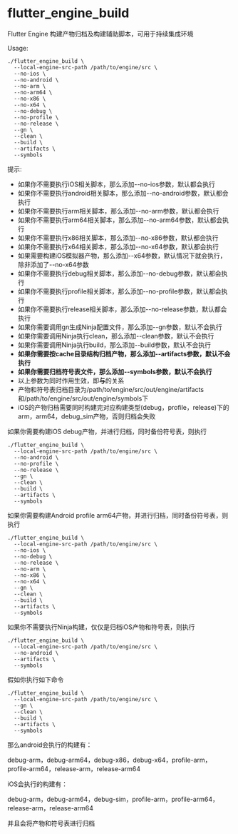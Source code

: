 # flutter_engine_build

Flutter Engine 构建产物归档及构建辅助脚本，可用于持续集成环境

Usage:

```
./flutter_engine_build \
  --local-engine-src-path /path/to/engine/src \
  --no-ios \
  --no-android \
  --no-arm \
  --no-arm64 \
  --no-x86 \
  --no-x64 \ 
  --no-debug \
  --no-profile \
  --no-release \
  --gn \
  --clean \
  --build \
  --artifacts \
  --symbols
```


提示:
 - 如果你不需要执行iOS相关脚本，那么添加--no-ios参数，默认都会执行
 - 如果你不需要执行android相关脚本，那么添加--no-android参数，默认都会执行
 - 如果你不需要执行arm相关脚本，那么添加--no-arm参数，默认都会执行
 - 如果你不需要执行arm64相关脚本，那么添加--no-arm64参数，默认都会执行
 - 如果你不需要执行x86相关脚本，那么添加--no-x86参数，默认都会执行
 - 如果你不需要执行x64相关脚本，那么添加--no-x64参数，默认都会执行
 - 如果需要构建iOS模拟器产物，那么添加--x64参数，默认情况下就会执行，除非添加了--no-x64参数
 - 如果你不需要执行debug相关脚本，那么添加--no-debug参数，默认都会执行
 - 如果你不需要执行profile相关脚本，那么添加--no-profile参数，默认都会执行
 - 如果你不需要执行release相关脚本，那么添加--no-release参数，默认都会执行
 - 如果你需要调用gn生成Ninja配置文件，那么添加--gn参数，默认不会执行
 - 如果你需要调用Ninja执行clean，那么添加--clean参数，默认不会执行
 - 如果你需要调用Ninja执行build，那么添加--build参数，默认不会执行
 - **如果你需要按cache目录结构归档产物，那么添加--artifacts参数，默认不会执行**
 - **如果你需要归档符号表文件，那么添加--symbols参数，默认不会执行**
 - 以上参数为同时作用生效，即**与**的关系
 - 产物和符号表归档目录为/path/to/engine/src/out/engine/artifacts和/path/to/engine/src/out/engine/symbols下
 - iOS的产物归档需要同时构建完对应构建类型(debug，profile，release)下的arm，arm64，debug_sim产物，否则归档会失败
 
如果你需要构建iOS debug产物，并进行归档，同时备份符号表，则执行

```
./flutter_engine_build \
  --local-engine-src-path /path/to/engine/src \
  --no-android \
  --no-profile \
  --no-release \
  --gn \
  --clean \
  --build \
  --artifacts \
  --symbols
```

如果你需要构建Android profile arm64产物，并进行归档，同时备份符号表，则执行

```
./flutter_engine_build \
  --local-engine-src-path /path/to/engine/src \
  --no-ios \
  --no-debug \
  --no-release \
  --no-arm \
  --no-x86 \
  --no-x64 \
  --gn \
  --clean \
  --build \
  --artifacts \
  --symbols
```

如果你不需要执行Ninja构建，仅仅是归档iOS产物和符号表，则执行

```
./flutter_engine_build \
  --local-engine-src-path /path/to/engine/src \
  --no-android \
  --artifacts \
  --symbols
```

假如你执行如下命令

```
./flutter_engine_build \
  --local-engine-src-path /path/to/engine/src \
  --gn \
  --clean \
  --build \
  --artifacts \
  --symbols
```

那么android会执行的构建有：

debug-arm，debug-arm64，debug-x86，debug-x64，profile-arm，profile-arm64，release-arm，release-arm64

iOS会执行的构建有：

debug-arm，debug-arm64，debug-sim，profile-arm，profile-arm64，release-arm，release-arm64

并且会将产物和符号表进行归档
